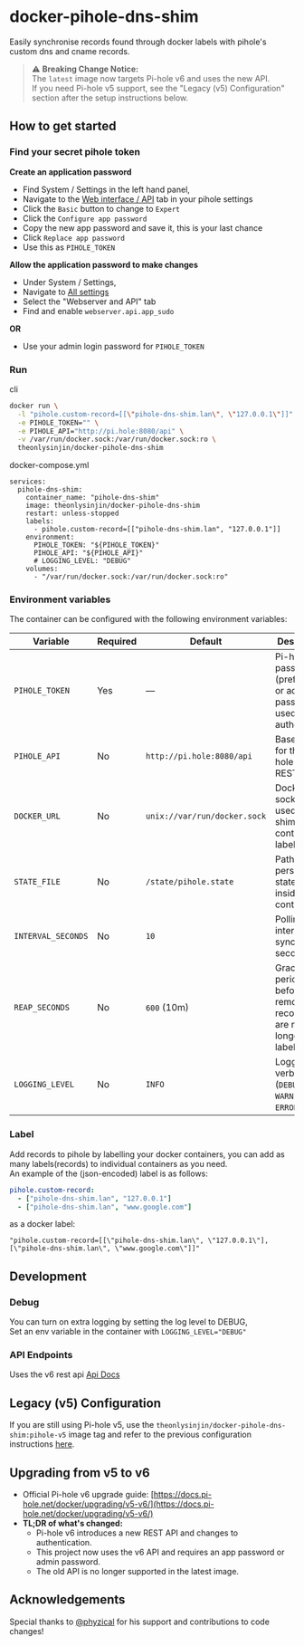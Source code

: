 # docker-pihole-dns-shim

Easily synchronise records found through docker labels with pihole's custom dns and cname records.  


> ⚠️ **Breaking Change Notice:**  
> The `latest` image now targets Pi-hole v6 and uses the new API.  
> If you need Pi-hole v5 support, see the "Legacy (v5) Configuration" section after the setup instructions below.


## How to get started

### Find your secret pihole token

**Create an application password**
- Find System / Settings in the left hand panel,
- Navigate to the [Web interface / API](http://pi.hole:8080/admin/settings/api) tab in your pihole settings
- Click the `Basic` button to change to `Expert`
- Click the `Configure app password`
- Copy the new app password and save it, this is your last chance
- Click `Replace app password`
- Use this as `PIHOLE_TOKEN`

**Allow the application password to make changes**
- Under System / Settings,
- Navigate to [All settings](http://pi.hole:8080/admin/settings/all)
- Select the "Webserver and API" tab
- Find and enable `webserver.api.app_sudo` 

**OR**
- Use your admin login password for `PIHOLE_TOKEN`

### Run

cli

```bash
docker run \
  -l "pihole.custom-record=[[\"pihole-dns-shim.lan\", \"127.0.0.1\"]]" \
  -e PIHOLE_TOKEN="" \
  -e PIHOLE_API="http://pi.hole:8080/api" \
  -v /var/run/docker.sock:/var/run/docker.sock:ro \
  theonlysinjin/docker-pihole-dns-shim
```

docker-compose.yml

```docker
services:
  pihole-dns-shim:
    container_name: "pihole-dns-shim"
    image: theonlysinjin/docker-pihole-dns-shim
    restart: unless-stopped
    labels:
      - pihole.custom-record=[["pihole-dns-shim.lan", "127.0.0.1"]]
    environment:
      PIHOLE_TOKEN: "${PIHOLE_TOKEN}"
      PIHOLE_API: "${PIHOLE_API}"
      # LOGGING_LEVEL: "DEBUG"
    volumes:
      - "/var/run/docker.sock:/var/run/docker.sock:ro"
```

### Environment variables

The container can be configured with the following environment variables:

| Variable | Required | Default | Description |
| --- | --- | --- | --- |
| `PIHOLE_TOKEN` | Yes | — | Pi-hole app password (preferred) or admin password used to authenticate. |
| `PIHOLE_API` | No | `http://pi.hole:8080/api` | Base URL for the Pi-hole v6 REST API. |
| `DOCKER_URL` | No | `unix://var/run/docker.sock` | Docker socket URL used by the shim to read container labels. |
| `STATE_FILE` | No | `/state/pihole.state` | Path to the persisted state file inside the container. |
| `INTERVAL_SECONDS` | No | `10` | Polling interval for sync loop in seconds. |
| `REAP_SECONDS` | No | `600` (10m) | Grace period before removing records that are no longer labeled. |
| `LOGGING_LEVEL` | No | `INFO` | Logging verbosity (`DEBUG`, `INFO`, `WARNING`, `ERROR`). |


### Label

Add records to pihole by labelling your docker containers, you can add as many labels(records) to individual containers as you need.  
An example of the (json-encoded) label is as follows:

```yaml
pihole.custom-record:
  - ["pihole-dns-shim.lan", "127.0.0.1"]
  - ["pihole-dns-shim.lan", "www.google.com"]
```

as a docker label:

```
"pihole.custom-record=[[\"pihole-dns-shim.lan\", \"127.0.0.1\"], [\"pihole-dns-shim.lan\", \"www.google.com\"]]"
```

## Development

### Debug

You can turn on extra logging by setting the log level to DEBUG,  
Set an env variable in the container with `LOGGING_LEVEL="DEBUG"`

### API Endpoints

Uses the v6 rest api
[Api Docs](http://pi.hole:8080/api/docs)

## Legacy (v5) Configuration

If you are still using Pi-hole v5, use the `theonlysinjin/docker-pihole-dns-shim:pihole-v5` image tag and refer to the previous configuration instructions [here](https://github.com/theonlysinjin/docker-pihole-dns-shim/tree/pihole-v5).

## Upgrading from v5 to v6

- Official Pi-hole v6 upgrade guide: [https://docs.pi-hole.net/docker/upgrading/v5-v6/](https://docs.pi-hole.net/docker/upgrading/v5-v6/)
- **TL;DR of what's changed:**
  - Pi-hole v6 introduces a new REST API and changes to authentication.
  - This project now uses the v6 API and requires an app password or admin password.
  - The old API is no longer supported in the latest image.

## Acknowledgements

Special thanks to [@phyzical](https://github.com/phyzical) for his support and contributions to code changes!
